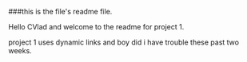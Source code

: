 ###this is the file's readme file. 

Hello CVlad and welcome to the readme for project 1. 

project 1 uses dynamic links and boy did i have trouble these past two weeks.
